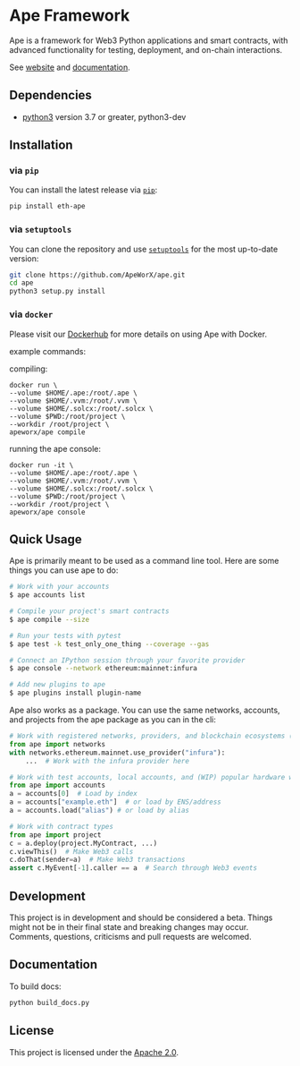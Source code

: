 # Ape Framework

Ape is a framework for Web3 Python applications and smart contracts, with advanced functionality for testing, deployment, and on-chain interactions.

See [website](https://apeworx.io/) and [documentation](https://docs.apeworx.io/ape).

## Dependencies

* [python3](https://www.python.org/downloads) version 3.7 or greater, python3-dev

## Installation

### via `pip`

You can install the latest release via [`pip`](https://pypi.org/project/pip/):

```bash
pip install eth-ape
```

### via `setuptools`

You can clone the repository and use [`setuptools`](https://github.com/pypa/setuptools) for the most up-to-date version:

```bash
git clone https://github.com/ApeWorX/ape.git
cd ape
python3 setup.py install
```

### via `docker`

Please visit our [Dockerhub](https://hub.docker.com/repository/docker/apeworx/ape) for more details on using Ape with Docker.

example commands:  

compiling:
```
docker run \
--volume $HOME/.ape:/root/.ape \
--volume $HOME/.vvm:/root/.vvm \
--volume $HOME/.solcx:/root/.solcx \
--volume $PWD:/root/project \
--workdir /root/project \
apeworx/ape compile
```

running the ape console:
```
docker run -it \
--volume $HOME/.ape:/root/.ape \
--volume $HOME/.vvm:/root/.vvm \
--volume $HOME/.solcx:/root/.solcx \
--volume $PWD:/root/project \
--workdir /root/project \
apeworx/ape console
```

## Quick Usage

Ape is primarily meant to be used as a command line tool. Here are some things you can use ape to do:

```bash
# Work with your accounts
$ ape accounts list

# Compile your project's smart contracts
$ ape compile --size

# Run your tests with pytest
$ ape test -k test_only_one_thing --coverage --gas

# Connect an IPython session through your favorite provider
$ ape console --network ethereum:mainnet:infura

# Add new plugins to ape
$ ape plugins install plugin-name
```

Ape also works as a package. You can use the same networks, accounts, and projects from the ape package as you can in the cli:

```python
# Work with registered networks, providers, and blockchain ecosystems (like Ethereum)
from ape import networks
with networks.ethereum.mainnet.use_provider("infura"):
    ...  # Work with the infura provider here

# Work with test accounts, local accounts, and (WIP) popular hardware wallets
from ape import accounts
a = accounts[0]  # Load by index
a = accounts["example.eth"]  # or load by ENS/address
a = accounts.load("alias") # or load by alias

# Work with contract types
from ape import project
c = a.deploy(project.MyContract, ...)
c.viewThis()  # Make Web3 calls
c.doThat(sender=a)  # Make Web3 transactions
assert c.MyEvent[-1].caller == a  # Search through Web3 events
```

## Development

This project is in development and should be considered a beta.
Things might not be in their final state and breaking changes may occur.
Comments, questions, criticisms and pull requests are welcomed.

## Documentation

To build docs:

```bash
python build_docs.py
```

## License

This project is licensed under the [Apache 2.0](LICENSE).
